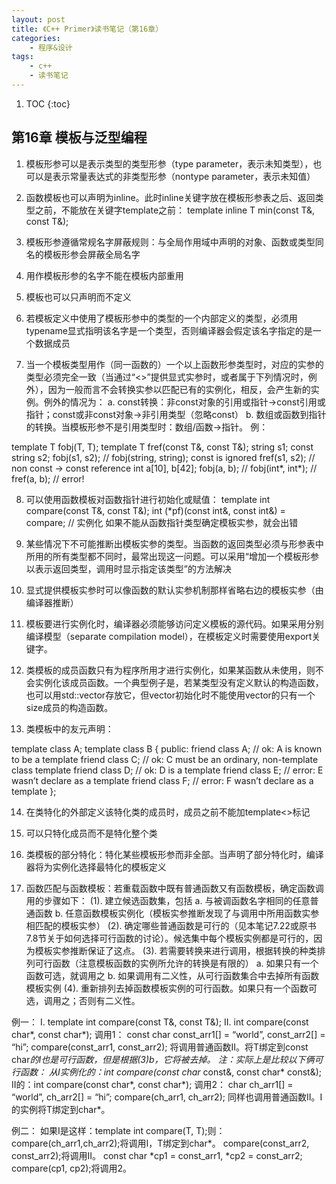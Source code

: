 ```yaml
---
layout: post
title: 《C++ Primer》读书笔记（第16章）
categories:
    - 程序&设计
tags:
    - c++
    - 读书笔记
---
```


1. TOC
{:toc}

## 第16章 模板与泛型编程

1. 模板形参可以是表示类型的类型形参（type parameter，表示未知类型），也可以是表示常量表达式的非类型形参（nontype parameter，表示未知值）

2. 函数模板也可以声明为inline。此时inline关键字放在模板形参表之后、返回类型之前，不能放在关键字template之前：
template <typename T> inline T min(const T&, const T&);

3. 模板形参遵循常规名字屏蔽规则：与全局作用域中声明的对象、函数或类型同名的模板形参会屏蔽全局名字

4. 用作模板形参的名字不能在模板内部重用

5. 模板也可以只声明而不定义

6. 若模板定义中使用了模板形参中的类型的一个内部定义的类型，必须用typename显式指明该名字是一个类型，否则编译器会假定该名字指定的是一个数据成员

7. 当一个模板类型用作（同一函数的）一个以上函数形参类型时，对应的实参的类型必须完全一致（当通过“<>”提供显式实参时，或者属于下列情况时，例外），因为一般而言不会转换实参以匹配已有的实例化，相反，会产生新的实例。例外的情况为：
a. const转换：非const对象的引用或指针->const引用或指针；const或非const对象->非引用类型（忽略const）
b. 数组或函数到指针的转换。当模板形参不是引用类型时：数组/函数->指针。
例：

template<typename T> T fobj(T, T);
template<typename T> T fref(const T&, const T&);
string s1;
const string s2;
fobj(s1, s2);  // fobj(string, string); const is ignored
fref(s1, s2);  // non const -> const reference
int a[10], b[42];
fobj(a, b);  // fobj(int*, int*);
// fref(a, b);  // error!

8. 可以使用函数模板对函数指针进行初始化或赋值：
template<typename T> int compare(const T&, const T&);
int (*pf)(const int&, const int&) = compare;  // 实例化
如果不能从函数指针类型确定模板实参，就会出错

9. 某些情况下不可能推断出模板实参的类型。当函数的返回类型必须与形参表中所用的所有类型都不同时，最常出现这一问题。可以采用“增加一个模板形参以表示返回类型，调用时显示指定该类型”的方法解决

10. 显式提供模板实参时可以像函数的默认实参机制那样省略右边的模板实参（由编译器推断）

11. 模板要进行实例化时，编译器必须能够访问定义模板的源代码。如果采用分别编译模型（separate compilation model），在模板定义时需要使用export关键字。

12. 类模板的成员函数只有为程序所用才进行实例化，如果某函数从未使用，则不会实例化该成员函数。一个典型例子是，若某类型没有定义默认的构造函数，也可以用std::vector存放它，但vector初始化时不能使用vector的只有一个size成员的构造函数。

13. 类模板中的友元声明：

template<class T> class A;
template<class T> class B {
 public:
  friend class A<T>;  // ok: A is known to be a template
  friend class C;  // ok: C must be an ordinary, non-template class
  template<class S> friend class D;  // ok: D is a template
  friend class E<T>;  // error: E wasn’t declare as a template
  friend class F<int>;  // error: F wasn’t declare as a template
};

14. 在类特化的外部定义该特化类的成员时，成员之前不能加template<>标记

15. 可以只特化成员而不是特化整个类

16. 类模板的部分特化：特化某些模板形参而非全部。当声明了部分特化时，编译器将为实例化选择最特化的模板定义

17. 函数匹配与函数模板：若重载函数中既有普通函数又有函数模板，确定函数调用的步骤如下：
(1). 建立候选函数集，包括
a. 与被调函数名字相同的任意普通函数
b. 任意函数模板实例化（模板实参推断发现了与调用中所用函数实参相匹配的模板实参）
(2). 确定哪些普通函数是可行的（见本笔记7.22或原书7.8节关于如何选择可行函数的讨论）。候选集中每个模板实例都是可行的，因为模板实参推断保证了这点。
(3). 若需要转换来进行调用，根据转换的种类排列可行函数（注意模板函数的实例所允许的转换是有限的）
a. 如果只有一个函数可选，就调用之
b. 如果调用有二义性，从可行函数集合中去掉所有函数模板实例
(4). 重新排列去掉函数模板实例的可行函数。如果只有一个函数可选，调用之；否则有二义性。

例一：
I. template<typename T> int compare(const T&, const T&);
II. int compare(const char*, const char*);
调用1：
const char const_arr1[] = “world”, const_arr2[] = “hi”;
compare(const_arr1, const_arr2);
将调用普通函数II。将T绑定到const char*的I也是可行函数，但是根据(3)b，它将被去掉。
注：实际上是比较以下俩可行函数：
从I实例化的：int compare(const char* const&, const char* const&);
II的：int compare(const char*, const char*);
调用2：
char ch_arr1[] = “world”, ch_arr2[] = “hi”;
compare(ch_arr1, ch_arr2);
同样也调用普通函数II。I的实例将T绑定到char*。

例二：
如果I是这样：template<typename T> int compare(T, T);则：
compare(ch_arr1,ch_arr2);将调用I，T绑定到char*。
compare(const_arr2, const_arr2);将调用II。
const char *cp1 = const_arr1, *cp2 = const_arr2; compare(cp1, cp2);将调用2。
